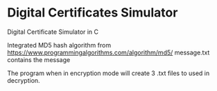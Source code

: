 # Digital Certificates Simulator
Digital Certificate Simulator in C

Integrated MD5 hash algorithm from https://www.programmingalgorithms.com/algorithm/md5/
message.txt contains the message

The program when in encryption mode will create 3 .txt files to used in decryption.

